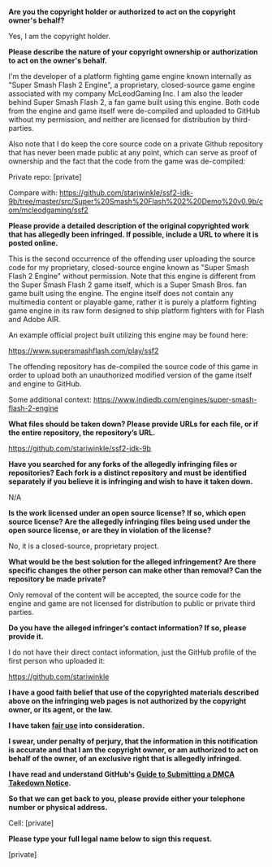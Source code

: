 **Are you the copyright holder or authorized to act on the copyright owner's behalf?**

Yes, I am the copyright holder.

**Please describe the nature of your copyright ownership or authorization to act on the owner's behalf.**

I'm the developer of a platform fighting game engine known internally as "Super Smash Flash 2 Engine", a proprietary, closed-source game engine associated with my company McLeodGaming Inc. I am also the leader behind Super Smash Flash 2, a fan game built using this engine. Both code from the engine and game itself were de-compiled and uploaded to GitHub without my permission, and neither are licensed for distribution by third-parties.

Also note that I do keep the core source code on a private Github repository that has never been made public at any point, which can serve as proof of ownership and the fact that the code from the game was de-compiled:

Private repo: [private]

Compare with: https://github.com/stariwinkle/ssf2-idk-9b/tree/master/src/Super%20Smash%20Flash%202%20Demo%20v0.9b/com/mcleodgaming/ssf2

**Please provide a detailed description of the original copyrighted work that has allegedly been infringed. If possible, include a URL to where it is posted online.**

This is the second occurrence of the offending user uploading the source code for my proprietary, closed-source engine known as "Super Smash Flash 2 Engine" without permission. Note that this engine is different from the Super Smash Flash 2 game itself, which is a Super Smash Bros. fan game built using the engine. The engine itself does not contain any multimedia content or playable game, rather it is purely a platform fighting game engine in its raw form designed to ship platform fighters with for Flash and Adobe AIR.

An example official project built utilizing this engine may be found here:

https://www.supersmashflash.com/play/ssf2

The offending repository has de-compiled the source code of this game in order to upload both an unauthorized modified version of the game itself and engine to GitHub.

Some additional context: https://www.indiedb.com/engines/super-smash-flash-2-engine

**What files should be taken down? Please provide URLs for each file, or if the entire repository, the repository’s URL.**

https://github.com/stariwinkle/ssf2-idk-9b

**Have you searched for any forks of the allegedly infringing files or repositories? Each fork is a distinct repository and must be identified separately if you believe it is infringing and wish to have it taken down.**

N/A

**Is the work licensed under an open source license? If so, which open source license? Are the allegedly infringing files being used under the open source license, or are they in violation of the license?**

No, it is a closed-source, proprietary project.

**What would be the best solution for the alleged infringement? Are there specific changes the other person can make other than removal? Can the repository be made private?**

Only removal of the content will be accepted, the source code for the engine and game are not licensed for distribution to public or private third parties.

**Do you have the alleged infringer’s contact information? If so, please provide it.**

I do not have their direct contact information, just the GitHub profile of the first person who uploaded it:

https://github.com/stariwinkle

**I have a good faith belief that use of the copyrighted materials described above on the infringing web pages is not authorized by the copyright owner, or its agent, or the law.**

**I have taken <a href="https://www.lumendatabase.org/topics/22">fair use</a> into consideration.**

**I swear, under penalty of perjury, that the information in this notification is accurate and that I am the copyright owner, or am authorized to act on behalf of the owner, of an exclusive right that is allegedly infringed.**

**I have read and understand GitHub's <a href="https://help.github.com/articles/guide-to-submitting-a-dmca-takedown-notice/">Guide to Submitting a DMCA Takedown Notice</a>.**

**So that we can get back to you, please provide either your telephone number or physical address.**

Cell: [private]

**Please type your full legal name below to sign this request.**

[private]
